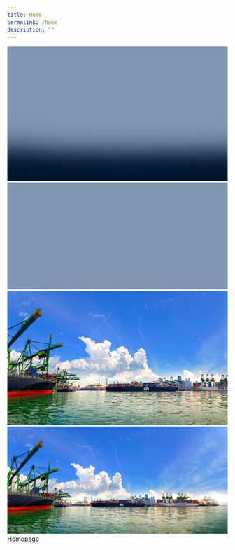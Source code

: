 ```yaml
---
title: Home
permalink: /home
description: ""
---
```

<style>
	p {margin:0 0 15px!important;}
	#main-content .bp-section {padding:0;}
	#main-content .bp-section-pagetitle {display:none;}
	#main-content .bp-container {width:100%;max-width:100%;min-height:250px;padding:0!important;}
	#main-content .bp-container .row {margin:0;}
	#main-content .bp-container .col {padding:0;}
	#main-content .col.is-8 {width:100%;margin:0;}
	#main-content .col.is-1 {display:none;}
</style>

<div class="masthead">
	<img src="/images/Homepage/bg-masthead-overlay-m.png" />
	<img src="/images/Homepage/bg-masthead-overlay.png" />
	<img src="/images/Homepage/homepage_m-opt.jpg" />
	<img src="/images/Homepage/homepage-opt.jpg" />
</div>

<p>Homepage</p>
